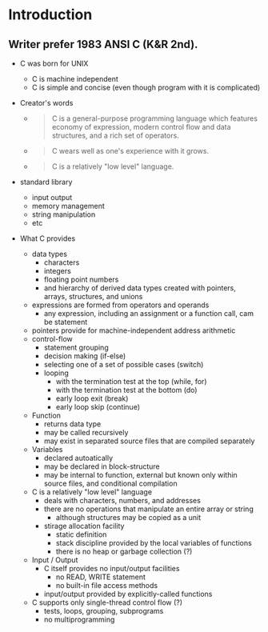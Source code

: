 # Introduction
    
<!--current page 15-->
    
## Writer prefer 1983 ANSI C (K&R 2nd).
    
- C was born for UNIX
  - C is machine independent
  - C is simple and concise (even though program with it is complicated)
  
- Creator's words
  - > C is a general-purpose programming language which features economy of expression, modern control flow and data structures, and a rich set of operators.    
  - > C wears well as one's experience with it grows.    
  - > C is a relatively "low level" language.    
    
- standard library
  - input output
  - memory management
  - string manipulation
  - etc

- What C provides
  - data types
    - characters
    - integers
    - floating point numbers
    - and hierarchy of derived data types created with pointers, arrays, structures, and unions
  - expressions are formed from operators and operands
    - any expression, including an assignment or a function call, cam be statement
  - pointers provide for machine-independent address arithmetic
  - control-flow
    - statement grouping
    - decision making (if-else)
    - selecting one of a set of possible cases (switch)
    - looping 
      - with the termination test at the top (while, for)
      - with the termination test at the bottom (do)
      - early loop exit (break)
      - early loop skip (continue)
  - Function
    - returns data type
    - may be called recursively
    - may exist in separated source files that are compiled separately
  - Variables
    - declared autoatically
    - may be declared in block-structure
    - may be internal to function, external but known only within source files, and conditional compilation
  - C is a relatively "low level" language
    - deals with characters, numbers, and addresses
    - there are no operations that manipulate an entire array or string
      - although structures may be copied as a unit
    - stirage allocation facility
      - static definition
      - stack discipline provided by the local variables of functions
      - there is no heap or garbage collection (?)
  - Input / Output
    - C itself provides no input/output facilities
      - no READ, WRITE statement
      - no built-in file access methods
    - input/output provided by explicitly-called functions
  - C supports only single-thread control flow (?)
    - tests, loops, grouping, subprograms
    - no multiprogramming 





